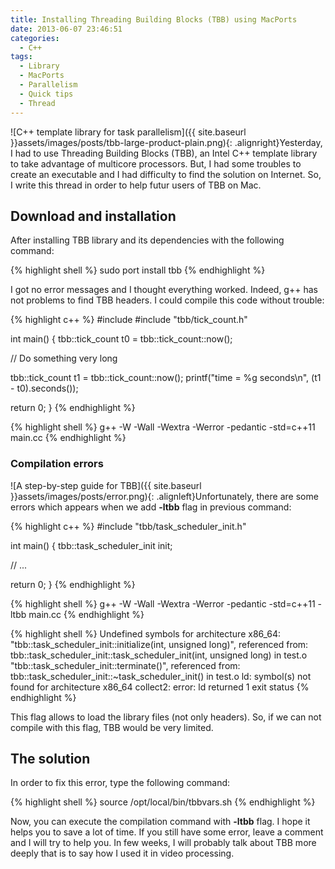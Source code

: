 ```yaml
---
title: Installing Threading Building Blocks (TBB) using MacPorts
date: 2013-06-07 23:46:51
categories:
  - C++
tags:
  - Library
  - MacPorts
  - Parallelism
  - Quick tips
  - Thread
---
```

![C++ template library for task parallelism]({{ site.baseurl }}assets/images/posts/tbb-large-product-plain.png){: .alignright}Yesterday, I had to use Threading Building Blocks (TBB), an Intel C++ template library to take advantage of multicore processors. But, I had some troubles to create an executable and I had difficulty to find the solution on Internet. So, I write this thread in order to help futur users of TBB on Mac.

## Download and installation

After installing TBB library and its dependencies with the following command:

{% highlight shell %}
sudo port install tbb
{% endhighlight %}

I got no error messages and I thought everything worked. Indeed, g++ has not problems to find TBB headers. I could compile this code without trouble:

{% highlight c++ %}
#include <iostream>
#include "tbb/tick_count.h"

int main()
{
  tbb::tick_count t0 = tbb::tick_count::now();

  // Do something very long

  tbb::tick_count t1 = tbb::tick_count::now();
  printf("time = %g seconds\n", (t1 - t0).seconds());

  return 0;
}
{% endhighlight %}

{% highlight shell %}
g++ -W -Wall -Wextra -Werror -pedantic -std=c++11 main.cc
{% endhighlight %}

### Compilation errors

![A step-by-step guide for TBB]({{ site.baseurl }}assets/images/posts/error.png){: .alignleft}Unfortunately, there are some errors which appears when we add **-ltbb** flag in previous command:

{% highlight c++ %}
#include "tbb/task_scheduler_init.h"

int main()
{
  tbb::task_scheduler_init init;

  // ...

  return 0;
}
{% endhighlight %}

{% highlight shell %}
g++ -W -Wall -Wextra -Werror -pedantic -std=c++11 -ltbb main.cc
{% endhighlight %}

{% highlight shell %}
Undefined symbols for architecture x86_64:
  "tbb::task_scheduler_init::initialize(int, unsigned long)", referenced from:
      tbb::task_scheduler_init::task_scheduler_init(int, unsigned long) in test.o
  "tbb::task_scheduler_init::terminate()", referenced from:
      tbb::task_scheduler_init::~task_scheduler_init() in test.o
ld: symbol(s) not found for architecture x86_64
collect2: error: ld returned 1 exit status
{% endhighlight %}

This flag allows to load the library files (not only headers). So, if we can not compile with this flag, TBB would be very limited.

## The solution

In order to fix this error, type the following command:

{% highlight shell %}
source /opt/local/bin/tbbvars.sh
{% endhighlight %}

Now, you can execute the compilation command with **-ltbb** flag. I hope it helps you to save a lot of time. If you still have some error, leave a comment and I will try to help you. In few weeks, I will probably talk about TBB more deeply that is to say how I used it in video processing.
